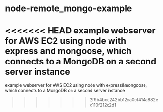 node-remote_mongo-example
=========================

<<<<<<< HEAD
example webserver for AWS EC2 using node with express and mongoose, which connects to a MongoDB on a second server instance
=======
example webserver for AWS EC2 using node with express&amp;mongoose, which connects to a MongoDB on a second server instance
>>>>>>> 2f9b4bcd242bb12ca0cf414a882ec110f212c2d1
